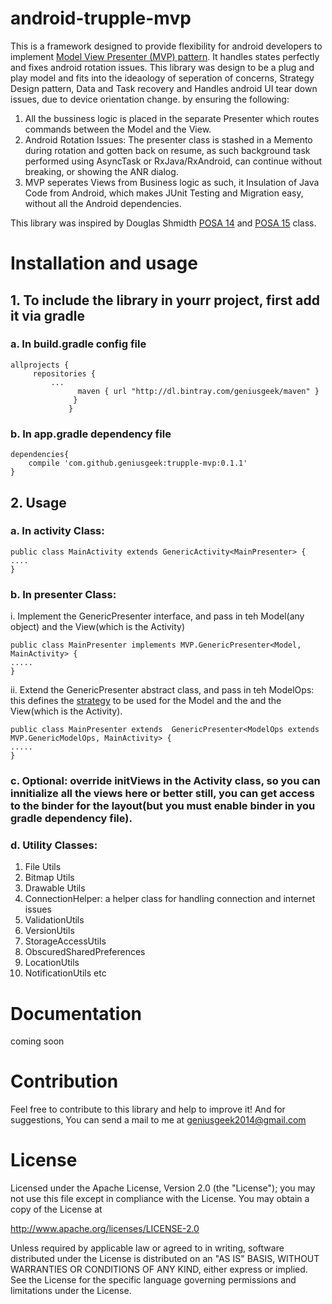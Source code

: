 # android-trupple-mvp

This is a framework designed to provide flexibility for android developers to implement [Model View Presenter (MVP) pattern](https://en.wikipedia.org/wiki/Model%E2%80%93view%E2%80%93presenter). It handles states perfectly and fixes android rotation issues. This library was design to be a plug and play model and fits into the ideaology of seperation of concerns, Strategy Design pattern, Data and Task recovery and Handles android UI tear down issues, due to device orientation change.
by ensuring the following:

 1.   All the bussiness logic is placed in the separate Presenter which routes commands between the Model and the View.
 2.   Android Rotation Issues: The presenter class is stashed in a Memento during rotation and gotten back on resume, as such background task performed using AsyncTask or RxJava/RxAndroid, can continue without breaking, or showing the ANR dialog.
 3.   MVP seperates Views from Business logic as such, it Insulation of Java Code from Android, which makes JUnit Testing and Migration easy, without all the Android dependencies.

This library was inspired by Douglas Shmidth [POSA 14](https://github.com/douglascraigschmidt/POSA-14) and [POSA 15](https://github.com/douglascraigschmidt/POSA-15) class.

# Installation and usage

## 1. To include the library in yourr project, first add it via gradle

### a. In build.gradle config file

```
allprojects {
     repositories {
         ...
               maven { url "http://dl.bintray.com/geniusgeek/maven" }
              }
             }
 ```
 
 
### b. In app.gradle dependency file


```
dependencies{
    compile 'com.github.geniusgeek:trupple-mvp:0.1.1'
}
```


## 2. Usage

### a. In activity Class: 

```
public class MainActivity extends GenericActivity<MainPresenter> {
....
}
```

### b. In presenter Class:

i.    Implement the GenericPresenter interface, and pass in teh Model(any object) and the View(which is the Activity)


```
public class MainPresenter implements MVP.GenericPresenter<Model, MainActivity> {
.....
}
```


ii.    Extend the GenericPresenter abstract class, and pass in teh ModelOps: this defines the [strategy](https://en.wikipedia.org/wiki/Strategy_pattern) to be used for the Model and the and the View(which is the Activity).


```
public class MainPresenter extends  GenericPresenter<ModelOps extends MVP.GenericModelOps, MainActivity> {
.....
}
```

### c. Optional: override initViews in the Activity class, so you can innitialize all the views here or better still, you can get access to the binder for the layout(but you must enable binder in you gradle dependency file).

### d. Utility Classes:

1. File Utils
2. Bitmap Utils
3. Drawable Utils
4. ConnectionHelper: a helper class for handling connection and internet issues
5. ValidationUtils
6. VersionUtils
7. StorageAccessUtils
8. ObscuredSharedPreferences
9. LocationUtils
10. NotificationUtils etc

# Documentation
coming soon

# Contribution

Feel free to contribute to this library and help to improve it!
And for suggestions, You can send a mail to me at geniusgeek2014@gmail.com

# License

Licensed under the Apache License, Version 2.0 (the "License");
you may not use this file except in compliance with the License.
You may obtain a copy of the License at

   http://www.apache.org/licenses/LICENSE-2.0

Unless required by applicable law or agreed to in writing, software
distributed under the License is distributed on an "AS IS" BASIS,
WITHOUT WARRANTIES OR CONDITIONS OF ANY KIND, either express or implied.
See the License for the specific language governing permissions and
limitations under the License.
